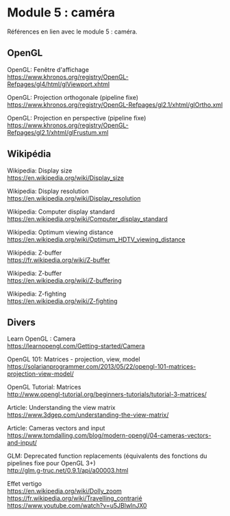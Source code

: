 # Module 5 : caméra

Références en lien avec le module 5 : caméra.

## OpenGL

OpenGL: Fenêtre d'affichage  
https://www.khronos.org/registry/OpenGL-Refpages/gl4/html/glViewport.xhtml

OpenGL: Projection orthogonale (pipeline fixe)  
https://www.khronos.org/registry/OpenGL-Refpages/gl2.1/xhtml/glOrtho.xml

OpenGL: Projection en perspective (pipeline fixe)  
https://www.khronos.org/registry/OpenGL-Refpages/gl2.1/xhtml/glFrustum.xml

## Wikipédia

Wikipedia: Display size  
https://en.wikipedia.org/wiki/Display_size

Wikipedia: Display resolution  
https://en.wikipedia.org/wiki/Display_resolution

Wikipedia: Computer display standard  
https://en.wikipedia.org/wiki/Computer_display_standard

Wikipedia: Optimum viewing distance  
https://en.wikipedia.org/wiki/Optimum_HDTV_viewing_distance

Wikipédia: Z-buffer  
https://fr.wikipedia.org/wiki/Z-buffer

Wikipedia: Z-buffer  
https://en.wikipedia.org/wiki/Z-buffering

Wikipedia: Z-fighting  
https://en.wikipedia.org/wiki/Z-fighting

## Divers

Learn OpenGL : Camera  
https://learnopengl.com/Getting-started/Camera

OpenGL 101: Matrices - projection, view, model  
https://solarianprogrammer.com/2013/05/22/opengl-101-matrices-projection-view-model/

OpenGL Tutorial: Matrices  
http://www.opengl-tutorial.org/beginners-tutorials/tutorial-3-matrices/

Article: Understanding the view matrix  
https://www.3dgep.com/understanding-the-view-matrix/

Article: Cameras vectors and input  
https://www.tomdalling.com/blog/modern-opengl/04-cameras-vectors-and-input/

GLM: Deprecated function replacements (équivalents des fonctions du pipelines fixe pour OpenGL 3+)  
http://glm.g-truc.net/0.9.1/api/a00003.html

Effet vertigo  
https://en.wikipedia.org/wiki/Dolly_zoom  
https://fr.wikipedia.org/wiki/Travelling_contrarié  
https://www.youtube.com/watch?v=u5JBlwlnJX0
